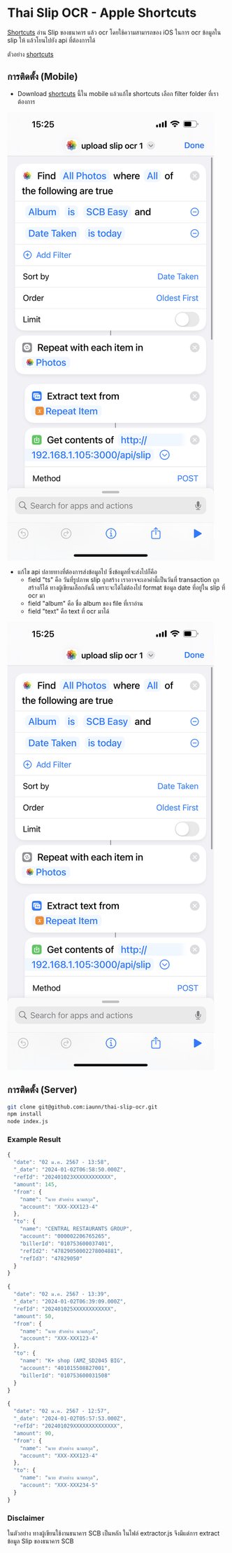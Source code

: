 
# Thai Slip OCR - Apple Shortcuts
[Shortcuts](https://support.apple.com/th-th/guide/shortcuts/welcome/ios) อ่าน Slip ของธนาคาร แล้ว ocr โดยใช้ความสามารถของ iOS ในการ ocr ข้อมูลใน slip ให้ แล้วโยนไปยัง api ที่ต้องการได้

ตัวอย่าง [shortcuts](https://bit.ly/3tuPmcz)

## การติดตั้ง (Mobile)
- Download [shortcuts](https://bit.ly/3tuPmcz) นี้ใน mobile แล้วแก้ไข shortcuts เลือก filter folder ที่เราต้องการ 

![ตัวอย่างเลือก folder SCB Easy](/image/IMG_6109.PNG)
- แก้ไข api ปลายทางที่ต้องการส่งข้อมูลไป ซึ่งข้อมูลที่จะส่งไปก็คือ
	- field "ts" คือ วันที่รูปภาพ slip ถูกสร้าง เราอาจจะเอาค่านี้เป็นวันที่ transaction ถูกสร้างก็ได้ ทางผู้เขียนเลือกอันนี้ เพราะจะได้ไม่ต้องไป format ข้อมูล date ที่อยู่ใน slip ที่ ocr มา
	- field "album" คือ ชื่อ album ของ file ที่เราอ่าน
	- field "text" คือ text ที่ ocr มาได้

![ตัวอย่างเลือก ส่งไปที่ API Local](/image/IMG_6109.PNG)

## การติดตั้ง (Server)
```bash
git clone git@github.com:iaunn/thai-slip-ocr.git
npm install
node index.js
```

### Example Result
```javascript
{
  "date": "02 ม.ค. 2567 - 13:58",
  "_date": "2024-01-02T06:58:50.000Z",
  "refId": "202401023XXXXXXXXXXXX",
  "amount": 145,
  "from": {
    "name": "นาย ตัวอย่าง นามสกุล",
    "account": "XXX-XXX123-4"
  },
  "to": {
    "name": "CENTRAL RESTAURANTS GROUP",
    "account": "000002206765265",
    "billerId": "010753600037401",
    "refId2": "47829050002278004881",
    "refId3": "47829050"
  }
}
```

```javascript
{
  "date": "02 ม.ค. 2567 - 13:39",
  "_date": "2024-01-02T06:39:09.000Z",
  "refId": "202401025XXXXXXXXXXXX",
  "amount": 50,
  "from": {
    "name": "นาย ตัวอย่าง นามสกุล",
    "account": "XXX-XXX123-4"
  },
  "to": {
    "name": "K+ shop (AMZ_SD2045 BIG",
    "account": "401015508827001",
    "billerId": "010753600031508"
  }
}
```


```javascript
{
  "date": "02 ม.ค. 2567 - 12:57",
  "_date": "2024-01-02T05:57:53.000Z",
  "refId": "202401029XXXXXXXXXXXXXX",
  "amount": 90,
  "from": {
    "name": "นาย ตัวอย่าง นามสกุล",
    "account": "XXX-XXX123-4"
  },
  "to": {
    "name": "นาย ตัวอย่าง นามสกุล",
    "account": "XXX-XXX234-5"
  }
}
```

### Disclaimer
ในตัวอย่าง ทางผู้เขียนใช้งานธนาคาร SCB เป็นหลัก ในไฟล์ extractor.js จึงมีแต่การ extract ข้อมูล Slip ของธนาคาร SCB 